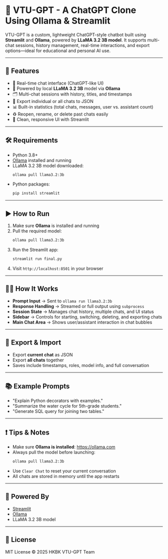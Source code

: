 # 🤖 VTU-GPT - A ChatGPT Clone Using Ollama & Streamlit

VTU-GPT is a custom, lightweight ChatGPT-style chatbot built using **Streamlit** and **Ollama**, powered by **LLaMA 3.2 3B model**. It supports multi-chat sessions, history management, real-time interactions, and export options—ideal for educational and personal AI use.

---

## 🚀 Features

- 💬 Real-time chat interface (ChatGPT-like UI)
- 🧠 Powered by local **LLaMA 3.2 3B** model via **Ollama**
- 🗂 Multi-chat sessions with history, titles, and timestamps
- 💾 Export individual or all chats to JSON
- 📊 Built-in statistics (total chats, messages, user vs. assistant count)
- ♻️ Reopen, rename, or delete past chats easily
- 🎨 Clean, responsive UI with Streamlit

---

## 🛠 Requirements

- Python 3.8+
- [Ollama](https://ollama.com) installed and running
- LLaMA 3.2 3B model downloaded:
  ```bash
  ollama pull llama3.2:3b
  ```
- Python packages:
  ```bash
  pip install streamlit
  ```

---

## ▶️ How to Run

1. Make sure **Ollama** is installed and running
2. Pull the required model:
   ```bash
   ollama pull llama3.2:3b
   ```
3. Run the Streamlit app:
   ```bash
   streamlit run final.py
   ```
4. Visit `http://localhost:8501` in your browser

---

## 🧑‍💻 How It Works

- **Prompt Input** → Sent to `ollama run llama3.2:3b`
- **Response Handling** → Streamed or full output using `subprocess`
- **Session State** → Manages chat history, multiple chats, and UI status
- **Sidebar** → Controls for starting, switching, deleting, and exporting chats
- **Main Chat Area** → Shows user/assistant interaction in chat bubbles

---

## 💾 Export & Import

- Export **current chat** as JSON
- Export **all chats** together
- Saves include timestamps, roles, model info, and full conversation

---

## 📚 Example Prompts

- "Explain Python decorators with examples."
- "Summarize the water cycle for 5th-grade students."
- "Generate SQL query for joining two tables."

---

## ❗ Tips & Notes

- Make sure **Ollama is installed**: https://ollama.com
- Always pull the model before launching:
  ```bash
  ollama pull llama3.2:3b
  ```
- Use `Clear Chat` to reset your current conversation
- All chats are stored in memory until the app restarts

---

## 🧠 Powered By

- [Streamlit](https://streamlit.io)
- [Ollama](https://ollama.com)
- LLaMA 3.2 3B model

---

## 📜 License

MIT License © 2025 HKBK VTU-GPT Team